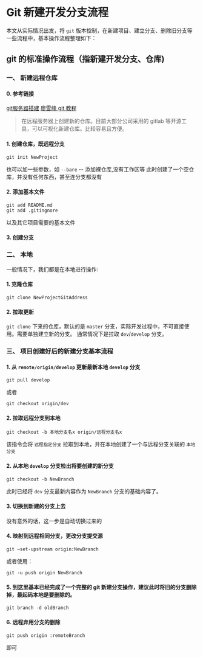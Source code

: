 # Git 新建开发分支流程

本文从实际情况出发，将 `git` 版本控制，在新建项目、建立分支、删除旧分支等一些流程中，基本操作流程整理如下：

## git 的标准操作流程（指新建开发分支、仓库)

### 一、 新建远程仓库
#### 0. 参考链接
[git服务器搭建](https://git-scm.com/book/zh/v1/服务器上的-Git-在服务器上部署-Git)
[廖雪峰 git 教程](https://www.liaoxuefeng.com/wiki/0013739516305929606dd18361248578c67b8067c8c017b000/00137583770360579bc4b458f044ce7afed3df579123eca000)
> 在远程服务器上创建新的仓库。目前大部分公司采用的 gitlab 等开源工具，可以可视化新建仓库。比较容易且方便。
#### 1. 创建仓库，既远程分支

```
git init NewProject
```
也可以加一些参数，如 `--bare` -- 添加裸仓库,没有工作区等
此时创建了一个空仓库，并没有任何东西，甚至连分支都没有
#### 2. 添加基本文件
```
git add README.md
git add .gitingnore
```
以及其它项目需要的基本文件
#### 3. 创建分支


### 二、 本地
一般情况下，我们都是在本地进行操作:
#### 1. 克隆仓库

```
git clone NewProjectGitAddress
```

#### 2. 拉取更新
`git clone` 下来的仓库，默认的是 `master` 分支，实际开发过程中，不可直接使用。需要单独建立新的分支。
通常情况下是拉取 `dev`/`develop` 分支。

### 三、 项目创建好后的新建分支基本流程

#### 1. 从 `remote/origin/develop` 更新最新本地  `develop` 分支

```
git pull develop
```
或者
```
git checkout origin/dev
```
#### 2. 拉取远程分支到本地
```
git checkout -b 本地分支名x origin/远程分支名x
```
该指令会将 `远程指定分支` 拉取到本地，并在本地创建了一个与远程分支关联的 `本地分支`
#### 2. 从本地 `develop` 分支检出将要创建的新分支

```
git checkout -b NewBranch
```
此时已经将 `dev` 分支最新内容作为 `NewBranch` 分支的基础内容了。

#### 3. 切换到新建的分支上去

没有意外的话，这一步是自动切换过来的

#### 4. 映射到远程相同分支，更改分支提交源

```shell 
git –set-upstream origin:NewBranch 
```
或者使用：
```
git -u push origin NewBranch
```
#### 5. 到这里基本已经完成了一个完整的 git 新建分支操作，建议此时将旧的分支删除掉，最起码本地是要删除的。
```
git branch -d oldBranch
```
#### 6. 远程弃用分支的删除
```
git push origin :remoteBranch
```
即可


